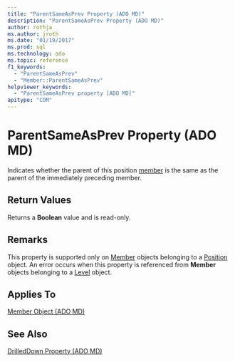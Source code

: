 ```yaml
---
title: "ParentSameAsPrev Property (ADO MD)"
description: "ParentSameAsPrev Property (ADO MD)"
author: rothja
ms.author: jroth
ms.date: "01/19/2017"
ms.prod: sql
ms.technology: ado
ms.topic: reference
f1_keywords:
  - "ParentSameAsPrev"
  - "Member::ParentSameAsPrev"
helpviewer_keywords:
  - "ParentSameAsPrev property [ADO MD]"
apitype: "COM"
---
```

# ParentSameAsPrev Property (ADO MD)
Indicates whether the parent of this position [member](./member-object-ado-md.md) is the same as the parent of the immediately preceding member.  
  
## Return Values  
 Returns a **Boolean** value and is read-only.  
  
## Remarks  
 This property is supported only on [Member](./member-object-ado-md.md) objects belonging to a [Position](./position-object-ado-md.md) object. An error occurs when this property is referenced from **Member** objects belonging to a [Level](./level-object-ado-md.md) object.  
  
## Applies To  
 [Member Object (ADO MD)](./member-object-ado-md.md)  
  
## See Also  
 [DrilledDown Property (ADO MD)](./drilleddown-property-ado-md.md)